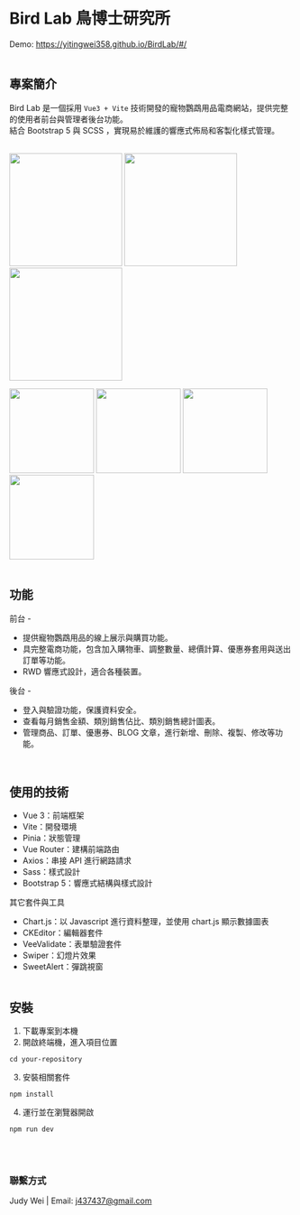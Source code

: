 # Bird Lab 鳥博士研究所
Demo: https://yitingwei358.github.io/BirdLab/#/
<br><br>

## 專案簡介
Bird Lab 是一個採用 `Vue3 + Vite` 技術開發的寵物鸚鵡用品電商網站，提供完整的使用者前台與管理者後台功能。<br>
結合 Bootstrap 5 與 SCSS ，實現易於維護的響應式佈局和客製化樣式管理。
<br><br>

<kbd><img src="https://github.com/yitingwei358/BirdLab/assets/79511070/f77cd06e-2718-48a1-8f41-5574eb43204e" height="200px"/></kbd>
<kbd><img src="https://github.com/yitingwei358/BirdLab/assets/79511070/dec9a596-93c4-4d13-9d25-ad9e2786fa5c" height="200px"/></kbd>
<kbd><img src="https://github.com/yitingwei358/BirdLab/assets/79511070/53e7bee6-fcc8-4a05-8e7c-79f04733cfd9" height="200px"/></kbd>

<kbd><img src="https://github.com/yitingwei358/BirdLab/assets/79511070/7e09e7d5-8b9c-450a-b7c2-41a5a9391ae7" height="150px"/></kbd>
<kbd><img src="https://github.com/yitingwei358/BirdLab/assets/79511070/74e501e5-524c-43d1-95ad-8aec2b2062c1" height="150px"/></kbd>
<kbd><img src="https://github.com/yitingwei358/BirdLab/assets/79511070/a1e5adbe-b3c4-40fe-b95b-576d461ba924" height="150px"/></kbd>
<kbd><img src="https://github.com/yitingwei358/BirdLab/assets/79511070/1813da34-8917-4e3a-9921-487ecf3e3efb" height="150px"/></kbd>
<br><br>

## 功能
前台 - 
* 提供寵物鸚鵡用品的線上展示與購買功能。
* 具完整電商功能，包含加入購物車、調整數量、總價計算、優惠券套用與送出訂單等功能。
* RWD 響應式設計，適合各種裝置。

後台 - 
* 登入與驗證功能，保護資料安全。
* 查看每月銷售金額、類別銷售佔比、類別銷售總計圖表。
* 管理商品、訂單、優惠券、BLOG 文章，進行新增、刪除、複製、修改等功能。
<br>

## 使用的技術
* Vue 3：前端框架
* Vite：開發環境
* Pinia：狀態管理
* Vue Router：建構前端路由
* Axios：串接 API 進行網路請求
* Sass：樣式設計
* Bootstrap 5：響應式結構與樣式設計

其它套件與工具 <br>
* Chart.js：以 Javascript 進行資料整理，並使用 chart.js 顯示數據圖表
* CKEditor：編輯器套件
* VeeValidate：表單驗證套件
* Swiper：幻燈片效果
* SweetAlert：彈跳視窗
<br><br>

## 安裝
1. 下載專案到本機
2. 開啟終端機，進入項目位置
```
cd your-repository
```
3. 安裝相關套件
```
npm install
```
4. 運行並在瀏覽器開啟
```
npm run dev
``` 
<br><br>

### 聯繫方式
Judy Wei | Email: j437437@gmail.com
